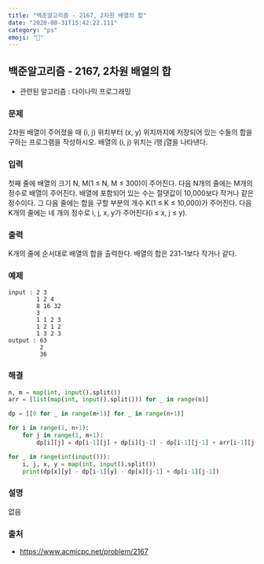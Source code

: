 ```yaml
---
title: "백준알고리즘 - 2167, 2차원 배열의 합"
date: "2020-08-31T15:42:22.111"
category: "ps"
emoji: "🌄"
---
```


## 백준알고리즘 - 2167, 2차원 배열의 합

- 관련된 알고리즘 : 다이나믹 프로그래밍

### 문제

2차원 배열이 주어졌을 때 (i, j) 위치부터 (x, y) 위치까지에 저장되어 있는 수들의 합을 구하는 프로그램을 작성하시오. 배열의 (i, j) 위치는 i행 j열을 나타낸다.

### 입력

첫째 줄에 배열의 크기 N, M(1 ≤ N, M ≤ 300)이 주어진다. 다음 N개의 줄에는 M개의 정수로 배열이 주어진다. 배열에 포함되어 있는 수는 절댓값이 10,000보다 작거나 같은 정수이다. 그 다음 줄에는 합을 구할 부분의 개수 K(1 ≤ K ≤ 10,000)가 주어진다. 다음 K개의 줄에는 네 개의 정수로 i, j, x, y가 주어진다(i ≤ x, j ≤ y).

### 출력

K개의 줄에 순서대로 배열의 합을 출력한다. 배열의 합은 231-1보다 작거나 같다.

### 예제

```
input : 2 3
        1 2 4
        8 16 32
        3
        1 1 2 3
        1 2 1 2
        1 3 2 3
output : 63
         2
         36
```

### 해결

```python
n, m = map(int, input().split())
arr = [list(map(int, input().split())) for _ in range(n)]

dp = [[0 for _ in range(m+1)] for _ in range(n+1)]

for i in range(1, n+1):
    for j in range(1, m+1):
        dp[i][j] = dp[i-1][j] + dp[i][j-1] - dp[i-1][j-1] + arr[i-1][j-1]

for _ in range(int(input())):
    i, j, x, y = map(int, input().split())
    print(dp[x][y] - dp[i-1][y] - dp[x][j-1] + dp[i-1][j-1])
```

### 설명

없음

### 출처

- https://www.acmicpc.net/problem/2167
